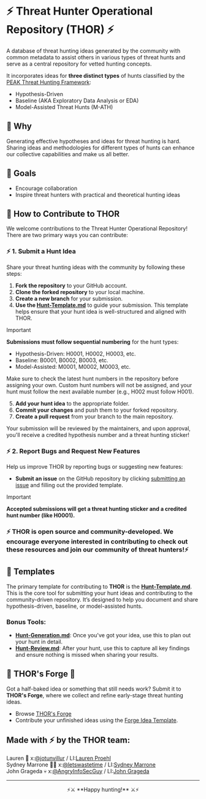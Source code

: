 # ⚡ Threat Hunter Operational Repository (THOR) ⚡

A database of threat hunting ideas generated by the community with common metadata to assist others in various types of threat hunts and serve as a central repository for vetted hunting concepts.

It incorporates ideas for **three distinct types** of hunts classified by the [PEAK Threat Hunting Framework](https://www.splunk.com/en_us/blog/security/peak-threat-hunting-framework.html):
- Hypothesis-Driven
- Baseline (AKA Exploratory Data Analysis or EDA)
- Model-Assisted Threat Hunts (M-ATH)

## 🔨 Why 
Generating effective hypotheses and ideas for threat hunting is hard. Sharing ideas and methodologies for different types of hunts can enhance our collective capabilities and make us all better.

## 🔨 Goals 
- Encourage collaboration
- Inspire threat hunters with practical and theoretical hunting ideas

## 🔨 How to Contribute to THOR 

We welcome contributions to the Threat Hunter Operational Repository! There are two primary ways you can contribute:

### ⚡ 1. Submit a Hunt Idea 
Share your threat hunting ideas with the community by following these steps:

1. **Fork the repository** to your GitHub account.
2. **Clone the forked repository** to your local machine.
3. **Create a new branch** for your submission.
4. **Use the [Hunt-Template.md](/Templates/Hunt-Template.md)** to guide your submission. This template helps ensure that your hunt idea is well-structured and aligned with THOR.

> [!IMPORTANT]
> **Submissions must follow sequential numbering** for the hunt types:
> - Hypothesis-Driven: H0001, H0002, H0003, etc.
> - Baseline: B0001, B0002, B0003, etc.
> - Model-Assisted: M0001, M0002, M0003, etc.
> 
> Make sure to check the latest hunt numbers in the repository before assigning your own. Custom hunt numbers will not be assigned, and your hunt must follow the next available number (e.g., H002 must follow H001).

5. **Add your hunt idea** to the appropriate folder.
6. **Commit your changes** and push them to your forked repository.
7. **Create a pull request** from your branch to the main repository.

Your submission will be reviewed by the maintainers, and upon approval, you'll receive a credited hypothesis number and a threat hunting sticker!

### ⚡ 2. Report Bugs and Request New Features
Help us improve THOR by reporting bugs or suggesting new features:

- **Submit an issue** on the GitHub repository by clicking [submitting an issue](https://github.com/triw0lf/THOR/issues/new/choose) and filling out the provided template.

> [!IMPORTANT]
>**Accepted submissions will get a threat hunting sticker and a credited hunt number (like H0001).**

### ⚡ **THOR is open source and community-developed. We encourage everyone interested in contributing to check out these resources and join our community of threat hunters!**⚡

## 🔨 Templates 

The primary template for contributing to **THOR** is the **[Hunt-Template.md](/Templates/Hunt-Template.md)**. This is the core tool for submitting your hunt ideas and contributing to the community-driven repository. It’s designed to help you document and share hypothesis-driven, baseline, or model-assisted hunts.

### Bonus Tools:
- **[Hunt-Generation.md](/Templates/Hunt-Generation.md)**: Once you've got your idea, use this to plan out your hunt in detail.
- **[Hunt-Review.md](/Templates/Hunt-Review.md)**: After your hunt, use this to capture all key findings and ensure nothing is missed when sharing your results.

## 🔨 THOR's Forge 🔨
Got a half-baked idea or something that still needs work? Submit it to **THOR's Forge**, where we collect and refine early-stage threat hunting ideas.

- Browse [THOR's Forge](/Forge/)
- Contribute your unfinished ideas using the [Forge Idea Template](/Forge/Hunt-Idea-Template.md).

## Made with ⚡ by the THOR team: 
Lauren 🤠 x:[@jotunvillur](https://x.com/jotunvillur) / LI:[Lauren Proehl](https://www.linkedin.com/in/laurenproehl/)  
Sydney Marrone 🏋️‍♀️ x:[@letswastetime](https://x.com/letswastetime)  / LI:[Sydney Marrone](https://www.linkedin.com/in/sydneymarrone/)  
John Grageda :skull: x:[@AngryInfoSecGuy](https://x.com/AngryInfoSecGuy) / LI:[John Grageda](https://www.linkedin.com/in/johngrageda/)

---
<p align="center">
  ⚡⚔️ **Happy hunting!** ⚔️⚡
</p>

<!--
THOR Hypothesis Review Board Prospectus

The review board will be comprised of 5-7 individuals who will review all hypothesis submissions and vote on acceptance into the THL. 

All submissions will be piped in to a communication channel (Slack? Ugh I don’t want another one but maybe) or email to make review easy and acceptance or denial seamless. 

New versions of the THOR will be published on a monthly (quarterly?) basis and all reviews must be completed 72 hours prior to release date. Any rejection should have comments on why it is being rejected and if potential improvements can be made for acceptance. 

Unanimous acceptance of the hypothesis must be achieved by the review board for publication. 

Review board members are expected to spread the word about THOR on socials or other channels.
-->
